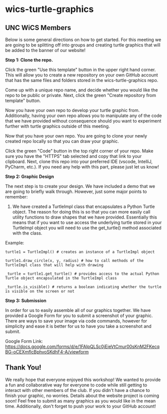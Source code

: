 # wics-turtle-graphics

## UNC WiCS Members
Below is some general directions on how to get started. For this meeting we are going to be splitting off into groups and creating turtle graphics that will be added to the banner of our website!

**Step 1: Clone the repo.**

Click the green "Use this template" button in the upper right hand corner. This will allow you to create a new repository on your own GitHub account that has the same files and folders stored in the wics-turtle-graphics repo.

Come up with a unique repo name, and decide whether you would like the repo to be public or private. Next, click the green "Create repository from template" button.

Now you have your own repo to develop your turtle graphic from. Additionally, having your own repo allows you to manipulate any of the code that we have provided without consequence should you want to experiment further with turtle graphics outside of this meeting. 

Now that you have your own repo. You are going to clone your newly created repo locally so that you can draw your graphic. 

Click the green "Code" button in the top right corner of your repo. Make sure you have the "HTTPS" tab selected and copy that link to your       clipboard. Next, clone this repo into your preferred IDE (vscode, IntelliJ, PyCharm, etc.). If you need any help with this part, please just let us know!

**Step 2: Graphic Design**

The next step is to create your design. We have included a demo that we are going to briefly walk through. However, just some major points to remember:

1. We have created a TurtleImpl class that encapsulates a Python Turtle object. The reason for doing this is so that you can more easily call utility functions to draw shapes that we have provided. Essentially this means that if you want to use access the underlying turtle stored in your TurtleImpl object you will need to use the get_turtle() method associated with the class. 

Example:

```
turtle1 = TurtleImpl() # creates an instance of a TurtleImpl object

turtle1.draw_circle(x, y, radius) # how to call methods of the TurtleImpl class that will help with drawing

_turtle = turtle1.get_turtle() # provides access to the actual Python Turtle object encapsulated in the TurtleImpl class

_turtle.is_visible() # returns a boolean indicating whether the turtle is visible on the screen or not
```


**Step 3: Submission**

In order for us to easily assemble all of our graphics together. We have provided a Google Form for you to submit a screenshot of your graphic. There are ways to save your image via code commands, however for simplicity and ease it is better for us to have you take a screenshot and submit. 

Google Form Link: https://docs.google.com/forms/d/e/1FAIpQLSc0jEieVtCmur00sKnM2FKecqBG-oCEXmflcBphvoSKdhF4-A/viewform

## Thank You!

We really hope that everyone enjoyed this workshop! We wanted to provide a fun and collaborative way for everyone to code while still getting to interact with other members of the club. If you didn't have a chance to finish your graphic, no worries. Details about the website project is coming soon! Feel free to submit as many graphics as you would like in the mean time. Additionally, don't forget to push your work to your GitHub account!



